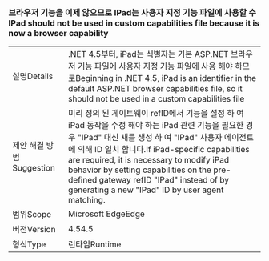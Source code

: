 ### <a name="ipad-should-not-be-used-in-custom-capabilities-file-because-it-is-now-a-browser-capability"></a><span data-ttu-id="4ea87-101">브라우저 기능을 이제 않으므로 IPad는 사용자 지정 기능 파일에 사용할 수</span><span class="sxs-lookup"><span data-stu-id="4ea87-101">IPad should not be used in custom capabilities file because it is now a browser capability</span></span>

|   |   |
|---|---|
|<span data-ttu-id="4ea87-102">설명</span><span class="sxs-lookup"><span data-stu-id="4ea87-102">Details</span></span>|<span data-ttu-id="4ea87-103">.NET 4.5부터, iPad는 식별자는 기본 ASP.NET 브라우저 기능 파일에 사용자 지정 기능 파일에 사용 해야 하므로</span><span class="sxs-lookup"><span data-stu-id="4ea87-103">Beginning in .NET 4.5, iPad is an identifier in the default ASP.NET browser capabilities file, so it should not be used in a custom capabilities file</span></span>|
|<span data-ttu-id="4ea87-104">제안 해결 방법</span><span class="sxs-lookup"><span data-stu-id="4ea87-104">Suggestion</span></span>|<span data-ttu-id="4ea87-105">미리 정의 된 게이트웨이 refID에서 기능을 설정 하 여 iPad 동작을 수정 해야 하는 iPad 관련 기능을 필요한 경우 &quot;IPad&quot; 대신 새를 생성 하 여 &quot;IPad&quot; 사용자 에이전트에 의해 ID 일치 합니다.</span><span class="sxs-lookup"><span data-stu-id="4ea87-105">If iPad-specific capabilities are required, it is necessary to modify iPad behavior by setting capabilities on the pre-defined gateway refID &quot;IPad&quot; instead of by generating a new &quot;IPad&quot; ID by user agent matching.</span></span>|
|<span data-ttu-id="4ea87-106">범위</span><span class="sxs-lookup"><span data-stu-id="4ea87-106">Scope</span></span>|<span data-ttu-id="4ea87-107">Microsoft Edge</span><span class="sxs-lookup"><span data-stu-id="4ea87-107">Edge</span></span>|
|<span data-ttu-id="4ea87-108">버전</span><span class="sxs-lookup"><span data-stu-id="4ea87-108">Version</span></span>|<span data-ttu-id="4ea87-109">4.5</span><span class="sxs-lookup"><span data-stu-id="4ea87-109">4.5</span></span>|
|<span data-ttu-id="4ea87-110">형식</span><span class="sxs-lookup"><span data-stu-id="4ea87-110">Type</span></span>|<span data-ttu-id="4ea87-111">런타임</span><span class="sxs-lookup"><span data-stu-id="4ea87-111">Runtime</span></span>|


